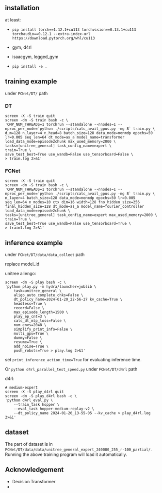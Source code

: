 ## installation

at least: 
- `pip install torch==1.12.1+cu113 torchvision==0.13.1+cu113 torchaudio==0.12.1 --extra-index-url https://download.pytorch.org/whl/cu113`
- gym, d4rl
- isaacgym, legged_gym

- `pip install -e .` 

## training example

under `FCNet/DT/` path

### DT
```
screen -X -S train quit
screen -dm -S train bash -c \
'OMP_NUM_THREADS=1 torchrun --standalone --nnodes=1 --nproc_per_node=`python ./scripts/calc_avail_gpus.py -mg 8` train.py \
d_m=128 n_layer=4 n_head=8 batch_size=128 data_mode=nonmdp epochs=50 lr=0.005 seq_len=64 dt_mode=as_a model_name=transformer load_data_mode=episode2chunk max_used_memory=2000 \
tasks=[unitree_general] task_config_name=expert \
train=True \
save_test_best=True use_wandb=False use_tensorboard=False \
> train.log 2>&1'
```

### FCNet

```
screen -X -S train quit
screen -dm -S train bash -c \
'OMP_NUM_THREADS=1 torchrun --standalone --nnodes=1 --nproc_per_node=`python ./scripts/calc_avail_gpus.py -mg 8` train.py \
n_layer=4 batch_size=128 data_mode=nonmdp epochs=50 lr=0.005 seq_len=64 n_modes=10 ctx_dim=16 width=128 fno_hidden_size=256 final_hidden_size=128 dt_mode=as_a model_name=fourier_controller load_data_mode=episode2chunk \
tasks=[unitree_general] task_config_name=expert max_used_memory=2000 \
train=True \
save_test_best=True use_wandb=False use_tensorboard=True \
> train1.log 2>&1'
```



## inference example

under `FCNet/DT/data/data_collect` path

replace model_id

unitree aliengo:
```
screen -dm -S play bash -c \
'python play.py -m hydra/launcher=joblib \
    task=unitree_general \
    aligo_auto_complete_chks=False \
    dt_policy_name=2024-01-20_22-56-27 kv_cache=True \
    headless=True \
    record=False \
    max_episode_length=1500 \
    play_ep_cnt=3 \
    calc_dt_mlp_loss=False \
    num_envs=2048 \
    simplify_print_info=False \
    multi_gpu=True \
    dummy=False \
    resume=True \
    add_noise=True \
    push_robots=True > play.log 2>&1'
```
set `print_inference_action_time=True` for evaluating inference time.

Or `python d4rl_parallel_test_speed.py`  under `FCNet/DT/d4rl` path

d4rl:
```
# medium-expert
screen -X -S play_d4rl quit
screen -dm -S play_d4rl bash -c \
'python d4rl_eval.py \
	--train_task hopper \
    --eval_task hopper-medium-replay-v2 \
    --dt_policy_name 2024-01-26_13-55-05 --kv_cache > play_d4rl.log 2>&1'
```



## dataset

The part of dataset is in `FCNet/DT/data/data/unitree_general_expert_240000_255_r-100_partial/`. Running the above training program will load it automatically.


## Acknowledgement

- Decision Transformer
- 